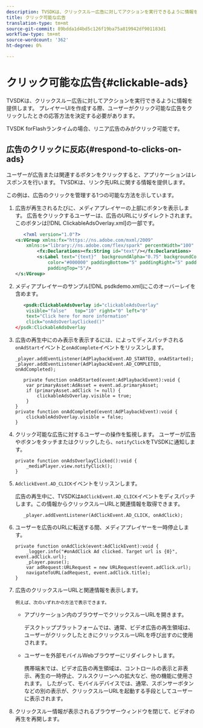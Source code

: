 ```yaml
---
description: TVSDKは、クリックスルー広告に対してアクションを実行できるように情報を提供します。 プレイヤーUIを作成する際、ユーザーがクリック可能な広告をクリックしたときの応答方法を決定する必要があります。
title: クリック可能な広告
translation-type: tm+mt
source-git-commit: 89bdda1d4bd5c126f19ba75a819942df901183d1
workflow-type: tm+mt
source-wordcount: '362'
ht-degree: 0%

---
```



# クリック可能な広告{#clickable-ads}

TVSDKは、クリックスルー広告に対してアクションを実行できるように情報を提供します。 プレイヤーUIを作成する際、ユーザーがクリック可能な広告をクリックしたときの応答方法を決定する必要があります。

TVSDK forFlashランタイムの場合、リニア広告のみがクリック可能です。

## 広告のクリックに反応{#respond-to-clicks-on-ads}

ユーザーが広告または関連するボタンをクリックすると、アプリケーションはレスポンスを行います。 TVSDKは、リンク先URLに関する情報を提供します。

この例は、広告のクリックを管理する1つの可能な方法を示しています。

1. 広告が再生されるたびに、メディアプレイヤーの上部にボタンを表示します。 広告をクリックするユーザーは、広告のURLにリダイレクトされます。 このボタンは[!DNL ClickableAdsOverlay.xml]の一部です。

   ```xml
      <?xml version="1.0"?> 
   <s:VGroup xmlns:fx="https://ns.adobe.com/mxml/2009"  
       xmlns:s="library://ns.adobe.com/flex/spark" percentWidth="100" horizontalAlign="center">     
           <fx:Declarations><fx:String id="text"/></fx:Declarations> 
           <s:Label text="{text}"  backgroundAlpha="0.75" backgroundColor="#DEDEDE"  
               color="#000000" paddingBottom="5" paddingRight="5" paddingLeft="5"  
               paddingTop="5"/> 
   </s:VGroup>
   ```

1. メディアプレイヤーのサンプル[!DNL psdkdemo.xml]にこのオーバーレイを含めます。

   ```xml
      <psdk:ClickableAdsOverlay id="clickableAdsOverlay"  
       visible="false"   top="10" right="0" left="0"  
       text="Click here for more information"   
       click="onAdsOverlayClicked()" 
   </psdk:ClickableAdsOverlay
   ```

1. 広告の再生中にのみ表示を表示するには、によってディスパッチされる`onAdStart`イベントと`onAdComplete`イベントをリッスンします。

   ```
   _player.addEventListener(AdPlaybackEvent.AD_STARTED, onAdStarted); 
   _player.addEventListener(AdPlaybackEvent.AD_COMPLETED, onAdCompleted); 
   ```

   ```
      private function onAdStarted(event:AdPlaybackEvent):void { 
       var primaryAsset:AdAsset = event.ad.primaryAsset; 
       if (primaryAsset.adClick != null) { 
           clickableAdsOverlay.visible = true;  
       } 
   } 
   private function onAdCompleted(event:AdPlaybackEvent):void { 
       clickableAdsOverlay.visible = false; 
   }
   ```

1. クリック可能な広告に対するユーザーの操作を監視します。 ユーザーが広告やボタンをタッチまたはクリックしたら、`notifyClick`をTVSDKに通知します。

   ```
   private function onAdsOverlayClicked():void {     
       _mediaPlayer.view.notifyClick(); 
   }
   ```

1. `AdclickEvent.AD_CLICK`イベントをリッスンします。

   広告の再生中に、TVSDKは`AdClickEvent.AD_CLICK`イベントをディスパッチします。この情報からクリックスルーURLと関連情報を取得できます。

   ```
      _player.addEventListener(AdClickEvent.AD_CLICK, onAdClick);
   ```

1. ユーザーを広告のURLに転送する間、メディアプレイヤーを一時停止します。

   ```
   private function onAdClick(event:AdClickEvent):void { 
       _logger.info("#onAdClick Ad clicked. Target url is {0}", event.adClick.url);  
       _player.pause(); 
       var adRequest:URLRequest = new URLRequest(event.adClick.url); 
       navigateToURL(adRequest, event.adClick.title); 
   }
   ```

1. 広告のクリックスルーURLと関連情報を表示します。

       例えば、次のいずれかの方法で表示できます。
   
   * アプリケーション内のブラウザーでクリックスルーURLを開きます。

      デスクトッププラットフォームでは、通常、ビデオ広告の再生領域は、ユーザーがクリックしたときにクリックスルーURLを呼び出すのに使用されます。
   * ユーザーを外部モバイルWebブラウザーにリダイレクトします。

      携帯端末では、ビデオ広告の再生領域は、コントロールの表示と非表示、再生の一時停止、フルスクリーンへの拡大など、他の機能に使用されます。 したがって、モバイルデバイスでは、通常、スポンサーボタンなどの別の表示が、クリックスルーURLを起動する手段としてユーザーに表示されます。

1. クリックスルー情報が表示されるブラウザーウィンドウを閉じて、ビデオの再生を再開します。
